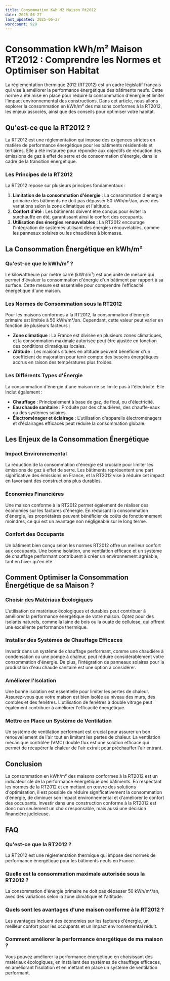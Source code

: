```yaml
---
title: Consommation Kwh M2 Maison Rt2012
date: 2025-06-27
last_updated: 2025-06-27
wordcount: 929
---
```


# Consommation kWh/m² Maison RT2012 : Comprendre les Normes et Optimiser son Habitat

La réglementation thermique 2012 (RT2012) est un cadre législatif français qui vise à améliorer la performance énergétique des bâtiments neufs. Cette norme a été mise en place pour réduire la consommation d'énergie et limiter l'impact environnemental des constructions. Dans cet article, nous allons explorer la consommation en kWh/m² des maisons conformes à la RT2012, les enjeux associés, ainsi que des conseils pour optimiser votre habitat.

## Qu'est-ce que la RT2012 ?

La RT2012 est une réglementation qui impose des exigences strictes en matière de performance énergétique pour les bâtiments résidentiels et tertiaires. Elle a été instaurée pour répondre aux objectifs de réduction des émissions de gaz à effet de serre et de consommation d'énergie, dans le cadre de la transition énergétique.

### Les Principes de la RT2012

La RT2012 repose sur plusieurs principes fondamentaux :

1. **Limitation de la consommation d'énergie** : La consommation d'énergie primaire des bâtiments ne doit pas dépasser 50 kWh/m²/an, avec des variations selon la zone climatique et l'altitude.
2. **Confort d'été** : Les bâtiments doivent être conçus pour éviter la surchauffe en été, garantissant ainsi le confort des occupants.
3. **Utilisation des énergies renouvelables** : La RT2012 encourage l'intégration de systèmes utilisant des énergies renouvelables, comme les panneaux solaires ou les chaudières à biomasse.

## La Consommation Énergétique en kWh/m²

### Qu'est-ce que le kWh/m² ?

Le kilowattheure par mètre carré (kWh/m²) est une unité de mesure qui permet d'évaluer la consommation d'énergie d'un bâtiment par rapport à sa surface. Cette mesure est essentielle pour comprendre l'efficacité énergétique d'une maison.

### Les Normes de Consommation sous la RT2012

Pour les maisons conformes à la RT2012, la consommation d'énergie primaire est limitée à 50 kWh/m²/an. Cependant, cette valeur peut varier en fonction de plusieurs facteurs :

- **Zone climatique** : La France est divisée en plusieurs zones climatiques, et la consommation maximale autorisée peut être ajustée en fonction des conditions climatiques locales.
- **Altitude** : Les maisons situées en altitude peuvent bénéficier d'un coefficient de majoration pour tenir compte des besoins énergétiques accrus en raison des températures plus froides.

### Les Différents Types d'Énergie

La consommation d'énergie d'une maison ne se limite pas à l'électricité. Elle inclut également :

- **Chauffage** : Principalement à base de gaz, de fioul, ou d'électricité.
- **Eau chaude sanitaire** : Produite par des chaudières, des chauffe-eaux ou des systèmes solaires.
- **Électroménager et éclairage** : L'utilisation d'appareils électroménagers et d'éclairages efficaces peut réduire la consommation globale.

## Les Enjeux de la Consommation Énergétique

### Impact Environnemental

La réduction de la consommation d'énergie est cruciale pour limiter les émissions de gaz à effet de serre. Les bâtiments représentent une part significative des émissions en France, et la RT2012 vise à réduire cet impact en favorisant des constructions plus durables.

### Économies Financières

Une maison conforme à la RT2012 permet également de réaliser des économies sur les factures d'énergie. En réduisant la consommation d'énergie, les propriétaires peuvent bénéficier de coûts de fonctionnement moindres, ce qui est un avantage non négligeable sur le long terme.

### Confort des Occupants

Un bâtiment bien conçu selon les normes RT2012 offre un meilleur confort aux occupants. Une bonne isolation, une ventilation efficace et un système de chauffage performant contribuent à créer un environnement agréable, tant en hiver qu'en été.

## Comment Optimiser la Consommation Énergétique de sa Maison ?

### Choisir des Matériaux Écologiques

L'utilisation de matériaux écologiques et durables peut contribuer à améliorer la performance énergétique de votre maison. Optez pour des isolants naturels, comme la laine de bois ou la ouate de cellulose, qui offrent une excellente performance thermique.

### Installer des Systèmes de Chauffage Efficaces

Investir dans un système de chauffage performant, comme une chaudière à condensation ou une pompe à chaleur, peut réduire considérablement votre consommation d'énergie. De plus, l'intégration de panneaux solaires pour la production d'eau chaude sanitaire est une option à considérer.

### Améliorer l'Isolation

Une bonne isolation est essentielle pour limiter les pertes de chaleur. Assurez-vous que votre maison est bien isolée au niveau des murs, des combles et des fenêtres. L'utilisation de fenêtres à double vitrage peut également contribuer à améliorer l'efficacité énergétique.

### Mettre en Place un Système de Ventilation

Un système de ventilation performant est crucial pour assurer un bon renouvellement de l'air tout en limitant les pertes de chaleur. La ventilation mécanique contrôlée (VMC) double flux est une solution efficace qui permet de récupérer la chaleur de l'air extrait pour préchauffer l'air entrant.

## Conclusion

La consommation en kWh/m² des maisons conformes à la RT2012 est un indicateur clé de la performance énergétique des bâtiments. En respectant les normes de la RT2012 et en mettant en œuvre des solutions d'optimisation, il est possible de réduire significativement la consommation d'énergie, de diminuer son impact environnemental et d'améliorer le confort des occupants. Investir dans une construction conforme à la RT2012 est donc non seulement un choix responsable, mais aussi une décision financière judicieuse.

## FAQ

### Qu'est-ce que la RT2012 ?

La RT2012 est une réglementation thermique qui impose des normes de performance énergétique pour les bâtiments neufs en France.

### Quelle est la consommation maximale autorisée sous la RT2012 ?

La consommation d'énergie primaire ne doit pas dépasser 50 kWh/m²/an, avec des variations selon la zone climatique et l'altitude.

### Quels sont les avantages d'une maison conforme à la RT2012 ?

Les avantages incluent des économies sur les factures d'énergie, un meilleur confort pour les occupants et un impact environnemental réduit.

### Comment améliorer la performance énergétique de ma maison ?

Vous pouvez améliorer la performance énergétique en choisissant des matériaux écologiques, en installant des systèmes de chauffage efficaces, en améliorant l'isolation et en mettant en place un système de ventilation performant.